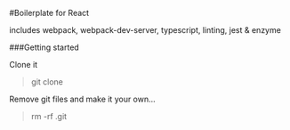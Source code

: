 #Boilerplate for React

includes webpack, webpack-dev-server, typescript, linting, jest & enzyme

###Getting  started

Clone it

> git clone

Remove git files and make it your own...

> rm -rf .git




